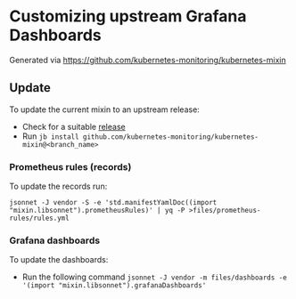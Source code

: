 # Customizing upstream Grafana Dashboards

Generated via https://github.com/kubernetes-monitoring/kubernetes-mixin


## Update

To update the current mixin to an upstream release:
- Check for a suitable [release](https://github.com/kubernetes-monitoring/kubernetes-mixin#releases)
- Run `jb install github.com/kubernetes-monitoring/kubernetes-mixin@<branch_name>`

### Prometheus rules (records)

To update the records run:
```
jsonnet -J vendor -S -e 'std.manifestYamlDoc((import "mixin.libsonnet").prometheusRules)' | yq -P >files/prometheus-rules/rules.yml
```

### Grafana dashboards

To update the dashboards:
- Run the following command `jsonnet -J vendor -m files/dashboards -e '(import "mixin.libsonnet").grafanaDashboards'`

